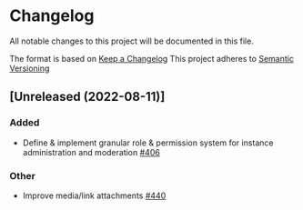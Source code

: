# Changelog
All notable changes to this project will be documented in this file.

The format is based on [Keep a Changelog](https://keepachangelog.com/en/1.0.0/)
This project adheres to [Semantic Versioning](https://semver.org/spec/v2.0.0.html)

## [Unreleased (2022-08-11)]
### Added
- Define & implement granular role & permission system for instance administration and moderation [#406](https://github.com/bonfire-networks/bonfire-app/issues/406) 

### Other
- Improve media/link attachments [#440](https://github.com/bonfire-networks/bonfire-app/issues/440) 


